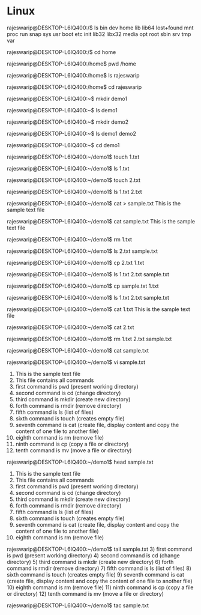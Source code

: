 # Linux

rajeswarip@DESKTOP-L6IQ400:/$ ls
bin   dev  home  lib    lib64   lost+found  mnt  proc  run   snap  sys  usr
boot  etc  init  lib32  libx32  media       opt  root  sbin  srv   tmp  var

rajeswarip@DESKTOP-L6IQ400:/$ cd home

rajeswarip@DESKTOP-L6IQ400:/home$ pwd
/home

rajeswarip@DESKTOP-L6IQ400:/home$ ls
rajeswarip

rajeswarip@DESKTOP-L6IQ400:/home$ cd rajeswarip

rajeswarip@DESKTOP-L6IQ400:~$ mkdir demo1

rajeswarip@DESKTOP-L6IQ400:~$ ls
demo1

rajeswarip@DESKTOP-L6IQ400:~$ mkdir demo2

rajeswarip@DESKTOP-L6IQ400:~$ ls
demo1  demo2

rajeswarip@DESKTOP-L6IQ400:~$ cd demo1

rajeswarip@DESKTOP-L6IQ400:~/demo1$ touch 1.txt

rajeswarip@DESKTOP-L6IQ400:~/demo1$ ls
1.txt

rajeswarip@DESKTOP-L6IQ400:~/demo1$ touch 2.txt

rajeswarip@DESKTOP-L6IQ400:~/demo1$ ls
1.txt  2.txt

rajeswarip@DESKTOP-L6IQ400:~/demo1$ cat > sample.txt
This is the sample text file

rajeswarip@DESKTOP-L6IQ400:~/demo1$ cat sample.txt
This is the sample text file

rajeswarip@DESKTOP-L6IQ400:~/demo1$ rm 1.txt

rajeswarip@DESKTOP-L6IQ400:~/demo1$ ls
2.txt  sample.txt

rajeswarip@DESKTOP-L6IQ400:~/demo1$ cp 2.txt 1.txt

rajeswarip@DESKTOP-L6IQ400:~/demo1$ ls
1.txt  2.txt  sample.txt

rajeswarip@DESKTOP-L6IQ400:~/demo1$ cp sample.txt 1.txt

rajeswarip@DESKTOP-L6IQ400:~/demo1$ ls
1.txt  2.txt  sample.txt

rajeswarip@DESKTOP-L6IQ400:~/demo1$ cat 1.txt
This is the sample text file

rajeswarip@DESKTOP-L6IQ400:~/demo1$ cat 2.txt

rajeswarip@DESKTOP-L6IQ400:~/demo1$ rm 1.txt 2.txt sample.txt

rajeswarip@DESKTOP-L6IQ400:~/demo1$ cat sample.txt


rajeswarip@DESKTOP-L6IQ400:~/demo1$ vi sample.txt
1) This is the sample text file
2) This file contains all commands
3) first command is pwd (present working directory)
4) second command is cd (change directory)
5) third command is mkdir (create new directory)
6) forth command is rmdir (remove directory)
7) fifth command is ls (list of files)
8) sixth command is touch (creates empty file)
9) seventh command is cat (create file, display content and copy the content of one file to another file)
10) eighth command is rm (remove file)
11) ninth command is cp (copy a file or directory)
12) tenth command is mv (move a file or directory)

rajeswarip@DESKTOP-L6IQ400:~/demo1$ head sample.txt
1) This is the sample text file
2) This file contains all commands
3) first command is pwd (present working directory)
4) second command is cd (change directory)
5) third command is mkdir (create new directory)
6) forth command is rmdir (remove directory)
7) fifth command is ls (list of files)
8) sixth command is touch (creates empty file)
9) seventh command is cat (create file, display content and copy the content of one file to another file)
10) eighth command is rm (remove file)

rajeswarip@DESKTOP-L6IQ400:~/demo1$ tail sample.txt
3) first command is pwd (present working directory)
4) second command is cd (change directory)
5) third command is mkdir (create new directory)
6) forth command is rmdir (remove directory)
7) fifth command is ls (list of files)
8) sixth command is touch (creates empty file)
9) seventh command is cat (create file, display content and copy the content of one file to another file)
10) eighth command is rm (remove file)
11) ninth command is cp (copy a file or directory)
12) tenth command is mv (move a file or directory)

rajeswarip@DESKTOP-L6IQ400:~/demo1$ tac sample.txt
